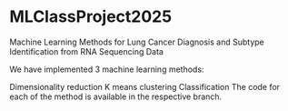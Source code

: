 # MLClassProject2025

Machine Learning Methods for Lung Cancer Diagnosis and Subtype Identification from RNA Sequencing Data

We have implemented 3 machine learning methods:

Dimensionality reduction
K means clustering
Classification
The code for each of the method is available in the respective branch.
